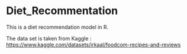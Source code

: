 # Diet_Recommentation
This is a diet recommendation model in R. 

The data set is taken from Kaggle : https://www.kaggle.com/datasets/irkaal/foodcom-recipes-and-reviews
